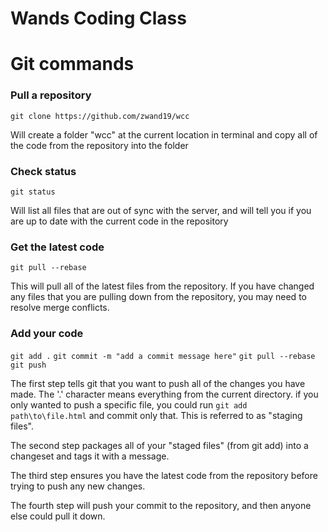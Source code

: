 # Wands Coding Class

# Git commands

### Pull a repository

`git clone https://github.com/zwand19/wcc`

Will create a folder "wcc" at the current location in terminal and copy all of the code from the repository into the folder

### Check status

`git status`

Will list all files that are out of sync with the server, and will tell you if you are up to date with the current code in the repository

### Get the latest code

`git pull --rebase`

This will pull all of the latest files from the repository. If you have changed any files that you are pulling down from the repository, you may need to resolve merge conflicts.

### Add your code

`git add .`
`git commit -m "add a commit message here"`
`git pull --rebase`
`git push`

The first step tells git that you want to push all of the changes you have made. The '.' character means everything from the current directory. if you only wanted to push a specific file, you could run `git add path\to\file.html` and commit only that. This is referred to as "staging files".

The second step packages all of your "staged files" (from git add) into a changeset and tags it with a message.

The third step ensures you have the latest code from the repository before trying to push any new changes.

The fourth step will push your commit to the repository, and then anyone else could pull it down.